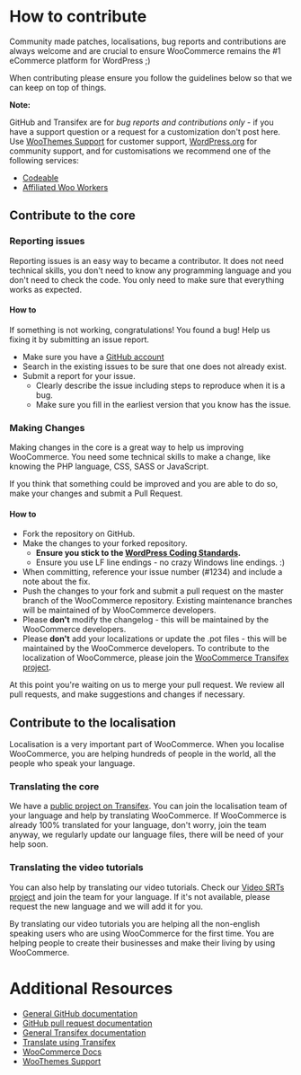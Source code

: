 # How to contribute

Community made patches, localisations, bug reports and contributions are always welcome and are crucial to ensure WooCommerce remains the #1 eCommerce platform for WordPress ;)

When contributing please ensure you follow the guidelines below so that we can keep on top of things.

__Note:__

GitHub and Transifex are for *bug reports and contributions only* - if you have a support question or a request for a customization don't post here. Use [WooThemes Support](http://support.woothemes.com) for customer support, [WordPress.org](http://wordpress.org/support/plugin/woocommerce) for community support, and for customisations we recommend one of the following services:

- [Codeable](https://codeable.io/)
- [Affiliated Woo Workers](http://www.woothemes.com/affiliated-woo-workers/)

## Contribute to the core

### Reporting issues

Reporting issues is an easy way to became a contributor. It does not need technical skills, you don't need to know any programming language and you don't need to check the code. You only need to make sure that everything works as expected.

#### How to

If something is not working, congratulations! You found a bug! Help us fixing it by submitting an issue report.

* Make sure you have a [GitHub account](https://github.com/signup/free)
* Search in the existing issues to be sure that one does not already exist.
* Submit a report for your issue.
  * Clearly describe the issue including steps to reproduce when it is a bug.
  * Make sure you fill in the earliest version that you know has the issue.

### Making Changes

Making changes in the core is a great way to help us improving WooCommerce. You need some technical skills to make a change, like knowing the PHP language, CSS, SASS or JavaScript.

If you think that something could be improved and you are able to do so, make your changes and submit a Pull Request.

#### How to

* Fork the repository on GitHub.
* Make the changes to your forked repository.
  * **Ensure you stick to the [WordPress Coding Standards](http://make.wordpress.org/core/handbook/coding-standards/php/).**
  * Ensure you use LF line endings - no crazy Windows line endings. :)
* When committing, reference your issue number (#1234) and include a note about the fix.
* Push the changes to your fork and submit a pull request on the master branch of the WooCommerce repository. Existing maintenance branches will be maintained of by WooCommerce developers.
* Please **don't** modify the changelog - this will be maintained by the WooCommerce developers.
* Please **don't** add your localizations or update the .pot files - this will be maintained by the WooCommerce developers. To contribute to the localization of WooCommerce, please join the [WooCommerce Transifex project](https://www.transifex.com/projects/p/woocommerce/).

At this point you're waiting on us to merge your pull request. We review all pull requests, and make suggestions and changes if necessary.

## Contribute to the localisation

Localisation is a very important part of WooCommerce. When you localise WooCommerce, you are helping hundreds of people in the world, all the people who speak your language.

### Translating the core

We have a [public project on Transifex](https://www.transifex.com/projects/p/woocommerce/). You can join the localisation team of your language and help by translating WooCommerce.
If WooCommerce is already 100% translated for your language, don't worry, join the team anyway, we regularly update our language files, there will be need of your help soon.

### Translating the video tutorials

You can also help by translating our video tutorials. Check our [Video SRTs project](https://www.transifex.com/projects/p/video-srts/) and join the team for your language. If it's not available, please request the new language and we will add it for you.

By translating our video tutorials you are helping all the non-english speaking users who are using WooCommerce for the first time. You are helping people to create their businesses and make their living by using WooCommerce.

# Additional Resources

* [General GitHub documentation](http://help.github.com/)
* [GitHub pull request documentation](http://help.github.com/send-pull-requests/)
* [General Transifex documentation](http://docs.transifex.com/)
* [Translate using Transifex](http://docs.transifex.com/introduction/translators/)
* [WooCommerce Docs](http://docs.woothemes.com/)
* [WooThemes Support](http://support.woothemes.com)
